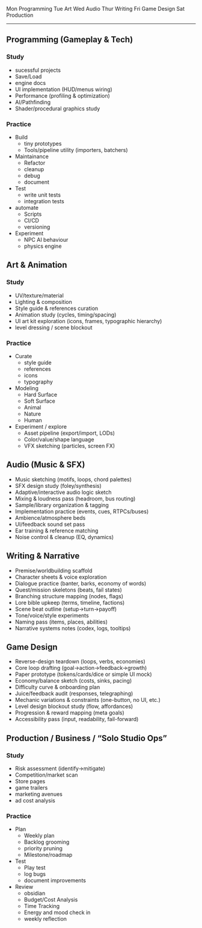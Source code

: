 Mon   Programming 
Tue     Art
Wed   Audio
Thur   Writing 
Fri      Game Design 
Sat     Production

---

## Programming (Gameplay & Tech)
### Study 
- sucessful projects
- Save/Load 
- engine docs
- UI implementation (HUD/menus wiring)
- Performance (profiling & optimization)
- AI/Pathfinding 
- Shader/procedural graphics study 

### Practice 
- Build 
	- tiny prototypes
	- Tools/pipeline utility (importers, batchers)
- Maintainance 
	- Refactor
	- cleanup
	- debug
	- document 
- Test
	- write unit tests
	- integration tests
- automate 
	- Scripts
	- CI/CD 
	- versioning 
- Experiment
	- NPC AI behaviour 
	- physics engine


## Art & Animation
### Study 
- UV/texture/material 
- Lighting & composition 
- Style guide & references curation
- Animation study (cycles, timing/spacing)
- UI art kit exploration (icons, frames, typographic hierarchy)
- level dressing / scene blockout 

### Practice 
- Curate
	- style guide
	- references
	- icons
	- typography 
- Modeling 
	- Hard Surface
	- Soft Surface 
	- Animal
	- Nature
	- Human
- Experiment / explore 
	- Asset pipeline (export/import, LODs)
	- Color/value/shape language
	- VFX sketching (particles, screen FX)
	

## Audio (Music & SFX)

- Music sketching (motifs, loops, chord palettes)
- SFX design study (foley/synthesis)
- Adaptive/interactive audio logic sketch
- Mixing & loudness pass (headroom, bus routing)
- Sample/library organization & tagging
- Implementation practice (events, cues, RTPCs/buses)
- Ambience/atmosphere beds
- UI/feedback sound set pass
- Ear training & reference matching
- Noise control & cleanup (EQ, dynamics)

## Writing & Narrative

- Premise/worldbuilding scaffold
- Character sheets & voice exploration
- Dialogue practice (banter, barks, economy of words)
- Quest/mission skeletons (beats, fail states)
- Branching structure mapping (nodes, flags)
- Lore bible upkeep (terms, timeline, factions)
- Scene beat outline (setup→turn→payoff)
- Tone/voice/style experiments
- Naming pass (items, places, abilities)
- Narrative systems notes (codex, logs, tooltips)

## Game Design

- Reverse-design teardown (loops, verbs, economies)
- Core loop drafting (goal→action→feedback→growth)
- Paper prototype (tokens/cards/dice or simple UI mock)
- Economy/balance sketch (costs, sinks, pacing)
- Difficulty curve & onboarding plan
- Juice/feedback audit (responses, telegraphing)
- Mechanic variations & constraints (one-button, no UI, etc.)
- Level design blockout study (flow, affordances)
- Progression & reward mapping (meta goals)
- Accessibility pass (input, readability, fail-forward)

## Production / Business / “Solo Studio Ops”
### Study
- Risk assessment (identify→mitigate)
- Competition/market scan
- Store pages
- game trailers 
- marketing avenues
- ad cost analysis 

### Practice 
- Plan
	- Weekly plan
	- Backlog grooming
	- priority pruning
	- Milestone/roadmap 
- Test
	- Play test
	- log bugs
	- document improvements
- Review
	- obsidian 
	- Budget/Cost Analysis 
	- Time Tracking 
	- Energy and mood check in
	- weekly reflection 
